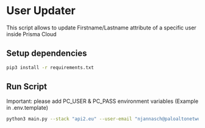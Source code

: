 # User Updater
This script allows to update Firstname/Lastname attribute of a specific user inside Prisma Cloud

## Setup dependencies
```bash
pip3 install -r requirements.txt
```

## Run Script
Important: please add PC_USER & PC_PASS environment variables (Example in .env.template)

```bash
python3 main.py --stack "api2.eu" --user-email "njannasch@paloaltonetworks.com" --gid "NewLastname"
```
